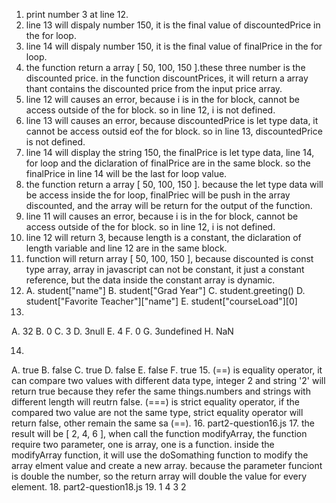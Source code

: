 1. print number 3 at line 12.
2. line 13 will dispaly number 150, it is the final value of discountedPrice in the for loop.
3. line 14 will dispaly number 150, it is the final value of finalPrice in the for loop.
4. the function return a array [ 50, 100, 150 ].these three number is the discounted price. in the function discountPrices, it will return a array thant contains the discounted price from the input price array.
5. line 12 will causes an error, because i is in the for block, cannot be access outside of the for block. so in line 12, i is not defined.
6. line 13 will causes an error, because discountedPrice is let type data, it cannot be access outsid eof the for block. so in line 13, discountedPrice is not defined.
7. line 14 will display the string 150, the finalPrice is let type data, line 14, for loop and the diclaration of finalPrice are in the same block. so the finalPrice in line 14 will be the last for loop value. 
8. the function return a array [ 50, 100, 150 ]. because the let type data will be access inside the for loop, finalPriec will be push in the array discounted, and the array will be return for the output of the function.
9. line 11 will causes an error, because i is in the for block, cannot be access outside of the for block. so in line 12, i is not defined. 
10. line 12 will return 3, because length is a constant, the diclaration of length variable and line 12 are in the same block.
11. function will return array [ 50, 100, 150 ], because discounted is const type array, array in javascript can not be constant, it just a constant reference, but the data inside the constant array is dynamic. 
12. 
    A. student["name"]
    B. student["Grad Year"]
    C. student.greeting()
    D. student["Favorite Teacher"]["name"]
    E. student["courseLoad"][0]
13. 
A. 32
B. 0
C. 3
D. 3null
E. 4
F. 0
G. 3undefined
H. NaN

14. 
A. true
B. false
C. true
D. false
E. false
F. true
15. (==) is equality operator, it can compare two values with different data type, integer 2 and string '2' will return true because they refer the same things.numbers and strings with different length will reutrn false. (===) is strict equality operator, if the compared two value are not the same type, strict equality operator will return false, other remain the same sa (==).
16. part2-question16.js
17. the result will be [ 2, 4, 6 ], when call the function modifyArray, the function require two parameter, one is array, one is a function. inside the modifyArray function, it will use the doSomathing function to modify the array elment value and create a new array. because the parameter funciont is double the number, so the return array will double the value for every element.
18. part2-question18.js
19. 1
    4
    3
    2

